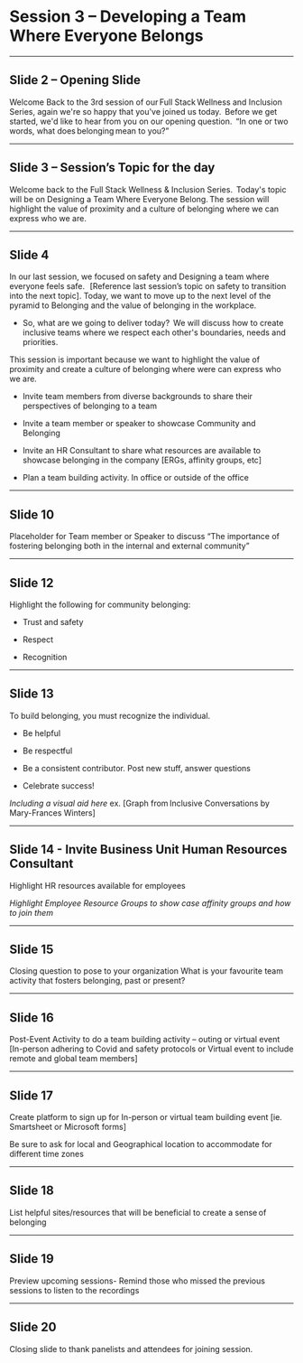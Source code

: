 # Session 3 – Developing a Team Where Everyone Belongs 

- - - 

## Slide 2 – Opening Slide  

Welcome Back to the 3rd session of our Full Stack Wellness and Inclusion Series, again we're so happy that you've joined us today.  Before we get started, we'd like to hear from you on our opening question.   “In one or two words, what does belonging mean to you?​” 

- - - 

## Slide 3 – Session’s Topic for the day 

Welcome back to the Full Stack Wellness & Inclusion Series.  Today's topic will be on Designing a Team Where Everyone Belong. The session will highlight the value of proximity and a culture of belonging where we can express who we are. 

- - - 

## Slide 4  

In our last session, we focused on safety and Designing a team where everyone feels safe.   [Reference last session’s topic on safety to transition into the next topic]. Today, we want to move up to the next level of the pyramid to Belonging and the value of belonging in the workplace. ​ 

* So, what are we going to deliver today?  We will discuss how to create inclusive teams where we respect each other's boundaries, needs and priorities.​ 

This session is important because we want to highlight the value of proximity and create a culture of belonging where were can express who we are.​ 

* Invite team members from diverse backgrounds to share their perspectives of belonging to a team ​ 

* Invite a team member or speaker to showcase Community and Belonging  

* Invite an HR Consultant to share what resources are available to showcase belonging in the company [ERGs, affinity groups, etc] 

* Plan a team building activity.  In office or outside of the office  

- - - 

## Slide 10 

Placeholder for Team member or Speaker to discuss “The importance of fostering belonging both in the internal and external community”

- - -  

## Slide 12  

Highlight the following for community belonging: 

* Trust and safety​ 

* Respect​ 

* Recognition 

- - - 

## Slide 13

​To build belonging, you must recognize the individual. ​ 

* Be helpful​ 

* Be respectful​ 

* Be a consistent contributor. Post new stuff, answer questions​ 

* Celebrate success! 

_Including a visual aid here_ ex. [Graph from Inclusive Conversations by Mary-Frances Winters] 

- - - 

## Slide 14 - Invite Business Unit Human Resources Consultant  

Highlight HR resources available for employees

_Highlight Employee Resource Groups to show case affinity groups and how to join them_

- - - 

## Slide 15  

Closing question to pose to your organization What is your favourite team activity that fosters belonging, past or present? 

- - - 

## Slide 16 

Post-Event Activity to do a team building activity – outing or virtual event [In-person adhering to Covid and safety protocols or Virtual event to include remote and global team members]  

- - - 

## Slide 17  

Create platform to sign up for In-person or virtual team building event [ie. Smartsheet or Microsoft forms]   

Be sure to ask for local and Geographical location to accommodate for different time zones 

- - - 

## Slide 18 

List helpful sites/resources that will be beneficial to create a sense of belonging

- - - 

## Slide 19 

Preview upcoming sessions- Remind those who missed the previous sessions to listen to the recordings 

- - - 

## Slide 20 

Closing slide to thank panelists and attendees for joining session.   
